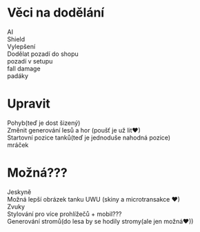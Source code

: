 # Věci na dodělání
AI
<br />
Shield
<br />
Vylepšení
<br />
Dodělat pozadí do shopu
<br />
pozadí v setupu
<br />
fall damage
<br />
padáky

# Upravit
Pohyb(teď je dost šizený)
<br />
Změnit generování lesů a hor (poušť je už lit♥)
<br />
Startovní pozice tanků(teď je jednoduše nahodná pozice)
<br />
mráček

# Možná???
Jeskyně
<br />
Možná lepší obrázek tanku UWU (skiny a microtransakce ♥)
<br />
Zvuky
<br />
Stylování pro více prohlížečů + mobil???
<br />
Generování stromů(do lesa by se hodily stromy(ale jen možná♥))